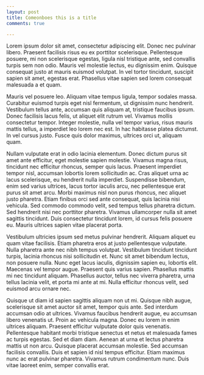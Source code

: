 ```yaml
---
layout: post
title: Comeonboes this is a title
comments: true

---
```

Lorem ipsum dolor sit amet, consectetur adipiscing elit. Donec nec pulvinar libero. Praesent facilisis risus eu ex porttitor scelerisque. Pellentesque posuere, mi non scelerisque egestas, ligula nisl tristique ante, sed convallis turpis sem non odio. Mauris vel molestie lectus, eu dignissim enim. Quisque consequat justo at mauris euismod volutpat. In vel tortor tincidunt, suscipit sapien sit amet, egestas erat. Phasellus vitae sapien sed lorem consequat malesuada a et quam.

Mauris vel posuere leo. Aliquam vitae tempus ligula, tempor sodales massa. Curabitur euismod turpis eget nisl fermentum, ut dignissim nunc hendrerit. Vestibulum tellus ante, accumsan quis aliquam at, tristique faucibus ipsum. Donec facilisis lacus felis, ut aliquet elit rutrum vel. Vivamus mollis consectetur tempor. Integer molestie, nulla vel tempor varius, risus mauris mattis tellus, a imperdiet leo lorem nec est. In hac habitasse platea dictumst. In vel cursus justo. Fusce quis dolor maximus, ultrices orci ut, aliquam quam.

Nullam vulputate erat in odio lacinia elementum. Donec dictum purus sit amet ante efficitur, eget molestie sapien molestie. Vivamus magna risus, tincidunt nec efficitur rhoncus, semper quis lacus. Praesent imperdiet tempor nisl, accumsan lobortis lorem sollicitudin ac. Cras aliquet urna ac lacus scelerisque, eu hendrerit nulla imperdiet. Suspendisse bibendum, enim sed varius ultrices, lacus tortor iaculis arcu, nec pellentesque erat purus sit amet arcu. Morbi maximus nisl non purus rhoncus, nec aliquet justo pharetra. Etiam finibus orci sed ante consequat, quis lacinia nisi vehicula. Sed commodo commodo velit, sed tempus tellus pharetra dictum. Sed hendrerit nisi nec porttitor pharetra. Vivamus ullamcorper nulla sit amet sagittis tincidunt. Duis consectetur tincidunt lorem, id cursus felis posuere eu. Mauris ultrices sapien vitae placerat porta.

Vestibulum ultricies ipsum sed metus pulvinar hendrerit. Aliquam aliquet eu quam vitae facilisis. Etiam pharetra eros at justo pellentesque vulputate. Nulla pharetra ante nec nibh tempus volutpat. Vestibulum tincidunt tincidunt turpis, lacinia rhoncus nisi sollicitudin et. Nunc sit amet bibendum lectus, non posuere nulla. Nunc eget lacus iaculis, dignissim sapien eu, lobortis elit. Maecenas vel tempor augue. Praesent quis varius sapien. Phasellus mattis mi nec tincidunt aliquam. Phasellus auctor, tellus nec viverra pharetra, urna tellus lacinia velit, et porta mi ante at mi. Nulla efficitur rhoncus velit, sed euismod arcu ornare nec.

Quisque ut diam id sapien sagittis aliquam non ut mi. Quisque nibh augue, scelerisque sit amet auctor sit amet, tempor quis ante. Sed interdum accumsan odio at ultrices. Vivamus faucibus hendrerit augue, eu accumsan libero venenatis ut. Proin ac vehicula magna. Donec eu lorem in enim ultrices aliquam. Praesent efficitur vulputate dolor quis venenatis. Pellentesque habitant morbi tristique senectus et netus et malesuada fames ac turpis egestas. Sed et diam diam. Aenean at urna et lectus pharetra mattis ut non arcu. Quisque placerat accumsan molestie. Sed accumsan facilisis convallis. Duis et sapien id nisl tempus efficitur. Etiam maximus nunc ac erat pulvinar pharetra. Vivamus rutrum condimentum nunc. Duis vitae laoreet enim, semper convallis erat.